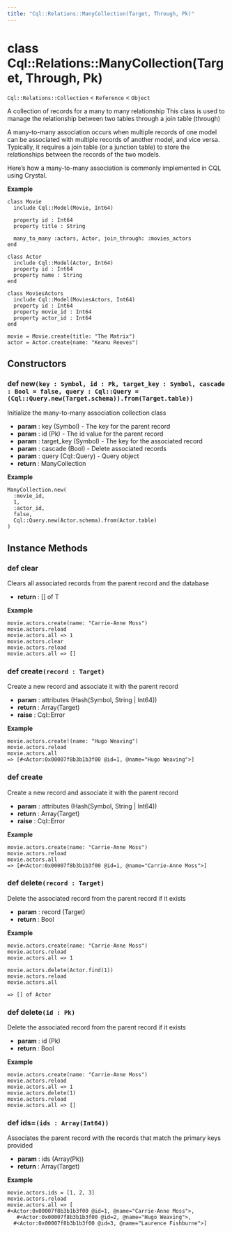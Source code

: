 ```yaml
---
title: "Cql::Relations::ManyCollection(Target, Through, Pk)"
---
```


# class Cql::Relations::ManyCollection(Target, Through, Pk)

`Cql::Relations::Collection` < `Reference` < `Object`

A collection of records for a many to many relationship
This class is used to manage the relationship between two tables
through a join table (through)

A many-to-many association occurs when multiple records of one
model can be associated with multiple records of another model,
and vice versa. Typically, it requires a join table (or a junction table)
to store the relationships between the records of the two models.

Here’s how a many-to-many association is commonly implemented
in CQL using Crystal.

**Example**

```crystal
class Movie
  include Cql::Model(Movie, Int64)

  property id : Int64
  property title : String

  many_to_many :actors, Actor, join_through: :movies_actors
end

class Actor
  include Cql::Model(Actor, Int64)
  property id : Int64
  property name : String
end

class MoviesActors
  include Cql::Model(MoviesActors, Int64)
  property id : Int64
  property movie_id : Int64
  property actor_id : Int64
end

movie = Movie.create(title: "The Matrix")
actor = Actor.create(name: "Keanu Reeves")
```

## Constructors

### def new`(key : Symbol, id : Pk, target_key : Symbol, cascade : Bool = false, query : Cql::Query = (Cql::Query.new(Target.schema)).from(Target.table))`

Initialize the many-to-many association collection class

- **param** : key (Symbol) - The key for the parent record
- **param** : id (Pk) - The id value for the parent record
- **param** : target_key (Symbol) - The key for the associated record
- **param** : cascade (Bool) - Delete associated records
- **param** : query (Cql::Query) - Query object
- **return** : ManyCollection

**Example**

```crystal
ManyCollection.new(
  :movie_id,
  1,
  :actor_id,
  false,
  Cql::Query.new(Actor.schema).from(Actor.table)
)
```

## Instance Methods

### def clear

Clears all associated records from the parent record and the database

- **return** : [] of T

**Example**

```crystal
movie.actors.create(name: "Carrie-Anne Moss")
movie.actors.reload
movie.actors.all => 1
movie.actors.clear
movie.actors.reload
movie.actors.all => []
```

### def create`(record : Target)`

Create a new record and associate it with the parent record

- **param** : attributes (Hash(Symbol, String | Int64))
- **return** : Array(Target)
- **raise** : Cql::Error

**Example**

```crystal
movie.actors.create!(name: "Hugo Weaving")
movie.actors.reload
movie.actors.all
=> [#<Actor:0x00007f8b3b1b3f00 @id=1, @name="Hugo Weaving">]
```

### def create

Create a new record and associate it with the parent record

- **param** : attributes (Hash(Symbol, String | Int64))
- **return** : Array(Target)
- **raise** : Cql::Error

**Example**

```crystal
movie.actors.create(name: "Carrie-Anne Moss")
movie.actors.reload
movie.actors.all
=> [#<Actor:0x00007f8b3b1b3f00 @id=1, @name="Carrie-Anne Moss">]
```

### def delete`(record : Target)`

Delete the associated record from the parent record if it exists

- **param** : record (Target)
- **return** : Bool

**Example**

```crystal
movie.actors.create(name: "Carrie-Anne Moss")
movie.actors.reload
movie.actors.all => 1

movie.actors.delete(Actor.find(1))
movie.actors.reload
movie.actors.all

=> [] of Actor
```

### def delete`(id : Pk)`

Delete the associated record from the parent record if it exists

- **param** : id (Pk)
- **return** : Bool

**Example**

```crystal
movie.actors.create(name: "Carrie-Anne Moss")
movie.actors.reload
movie.actors.all => 1
movie.actors.delete(1)
movie.actors.reload
movie.actors.all => []
```

### def ids=`(ids : Array(Int64))`

Associates the parent record with the records that match the primary keys provided

- **param** : ids (Array(Pk))
- **return** : Array(Target)

**Example**

```crystal
movie.actors.ids = [1, 2, 3]
movie.actors.reload
movie.actors.all => [
#<Actor:0x00007f8b3b1b3f00 @id=1, @name="Carrie-Anne Moss">,
   #<Actor:0x00007f8b3b1b3f00 @id=2, @name="Hugo Weaving">,
  #<Actor:0x00007f8b3b1b3f00 @id=3, @name="Laurence Fishburne">]
```
